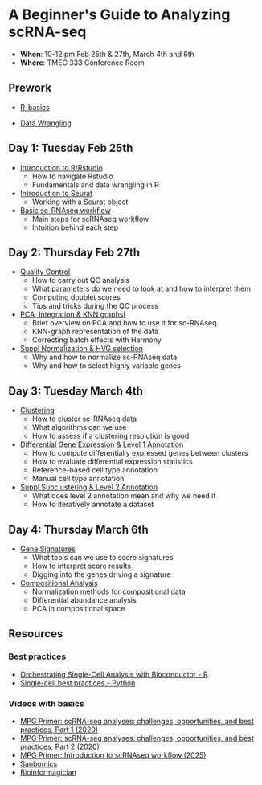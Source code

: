 # A Beginner's Guide to Analyzing scRNA-seq

-   **When**: 10-12 pm Feb 25th & 27th, March 4th and 6th
-   **Where**: TMEC 333 Conference Room

## Prework
-   [R-basics](https://github.com/hms-immunology/scRNA-workshop/blob/main/prework/R-basics.R)

-   [Data Wrangling](https://github.com/hms-immunology/scRNA-workshop/blob/main/prework/data-wrangle-viz-practice.R)

## Day 1: Tuesday Feb 25th

-   [Introduction to R/Rstudio](https://github.com/hms-immunology/intro-R-workshop)
    -   How to navigate Rstudio
    -   Fundamentals and data wrangling in R
-   [Introduction to Seurat](https://github.com/hms-immunology/scRNA-workshop/blob/main/day-1/1-Introduction.pdf)
    -   Working with a Seurat object
-   [Basic sc-RNAseq workflow](https://github.com/hms-immunology/scRNA-workshop/blob/main/day-1/1-Basic-scRNAseq-Analysis-Workflow.pdf)
    -   Main steps for scRNAseq workflow
    -   Intuition behind each step

## Day 2: Thursday Feb 27th

-   [Quality Control](http://htmlpreview.github.io/?https://github.com/hms-immunology/scRNA-workshop/blob/main/day-2/1-QC.html) 
    -   How to carry out QC analysis
    -   What parameters do we need to look at and how to interpret them
    -   Computing doublet scores
    -   Tips and tricks during the QC process
-   [PCA, Integration & KNN graphs](http://htmlpreview.github.io/?https://github.com/hms-immunology/scRNA-workshop/blob/main/day-2/2-PCA_Harmony_kNN.html)[
    -   Brief overview on PCA and how to use it for sc-RNAseq
    -   KNN-graph representation of the data
    -   Correcting batch effects with Harmony
-   [Suppl Normalization & HVG selection](http://htmlpreview.github.io/?https://github.com/hms-immunology/scRNA-workshop/blob/main/day-2/Suppl-norm-hvg.html)
    -   Why and how to normalize sc-RNAseq data
    -   Why and how to select highly variable genes

## Day 3: Tuesday March 4th

-   [Clustering](http://htmlpreview.github.io/?https://github.com/hms-immunology/scRNA-workshop/blob/main/day-3/1-Clustering.html) 
    -   How to cluster sc-RNAseq data
    -   What algorithms can we use
    -   How to assess if a clustering resolution is good
-   [Differential Gene Expression & Level 1 Annotation](http://htmlpreview.github.io/?https://github.com/hms-immunology/scRNA-workshop/blob/main/day-3/2-dge-annot-level1.html) 
    -   How to compute differentially expressed genes between clusters
    -   How to evaluate differential expression statistics
    -   Reference-based cell type annotation
    -   Manual cell type annotation
-   [Suppl Subclustering & Level 2 Annotation](http://htmlpreview.github.io/?https://github.com/hms-immunology/scRNA-workshop/blob/main/day-3/Suppl-Subclustering-level2.html) 
    -   What does level 2 annotation mean and why we need it
    -   How to iteratively annotate a dataset

## Day 4: Thursday March 6th

-   [Gene Signatures](http://htmlpreview.github.io/?https://github.com/hms-immunology/scRNA-workshop/blob/main/day-4/1-gene-signatures.html)
    -   What tools can we use to score signatures
    -   How to interpret score results
    -   Digging into the genes driving a signature
-   [Compositional Analysis](http://htmlpreview.github.io/?https://github.com/hms-immunology/scRNA-workshop/blob/main/day-4/2-compositional_analysis.html)
    -   Normalization methods for compositional data
    -   Differential abundance analysis
    -   PCA in compositional space

## Resources

### Best practices
-   [Orchestrating Single-Cell Analysis with Bioconductor - R](https://bioconductor.org/books/3.17/OSCA/index.html#)
-   [Single-cell best practices - Python](https://www.sc-best-practices.org/preamble.html)

### Videos with basics
-   [MPG Primer: scRNA-seq analyses: challenges, opportunities, and best practices, Part 1 (2020)](https://www.youtube.com/watch?v=q--Hr9ZOpH4&pp=ygUUTVBHIHByaW1lciBzY1JOQSBzZXE%3D)
-   [MPG Primer: scRNA-seq analyses: challenges, opportunities, and best practices, Part 2 (2020)](https://www.youtube.com/watch?v=qUjBmCQoKhU&pp=ygUUTVBHIHByaW1lciBzY1JOQSBzZXE%3D)
-   [MPG Primer: Introduction to scRNAseq workflow (2025)](https://www.youtube.com/watch?v=hbLNA635Mzs&pp=ygUUTVBHIHByaW1lciBzY1JOQSBzZXE%3D)
-   [Sanbomics](https://www.youtube.com/@sanbomics)
-   [Bioinformagician](https://www.youtube.com/@Bioinformagician)
